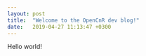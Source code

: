```yaml
---
layout: post
title:  "Welcome to the OpenCnR dev blog!"
date:   2019-04-27 11:13:47 +0300
---
```

Hello world!